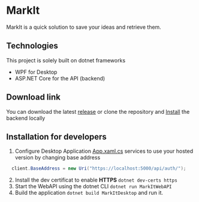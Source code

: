# MarkIt
MarkIt is a quick solution to save your ideas and retrieve them.
## Technologies
This project is solely built on dotnet frameworks
* WPF for Desktop
* ASP.NET Core for the API (backend)
## Download link
You can download the latest [release](https://github.com/sudo-bluee/MarkIt/releases/latest) or clone the repository and [Install](#installation-for-developers) the backend locally
## Installation for developers
1. Configure Desktop Application [App.xaml.cs](MarkItDesktop/App.xaml.cs) services to use your hosted version by changing base address 
  ```c# 
    client.BaseAddress = new Uri("https://localhost:5000/api/auth/");
  ```
2. Install the dev certificat to enable **HTTPS** `dotnet dev-certs https`
3. Start the WebAPI using the dotnet CLI `dotnet run MarkItWebAPI`
4. Build the application `dotnet build MarkItDesktop` and run it.
